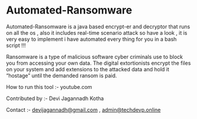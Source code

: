 # Automated-Ransomware
Automated-Ransomware is a java based encrypt-er  and decryptor  that runs on all the os , also it includes real-time scenario attack so have a look , it is very easy to implement i have automated every thing for you in a bash script !!! 



Ransomware is a type of malicious software cyber criminals use to block you from accessing your own data. The digital extortionists encrypt the files on your system and add extensions to the attacked data and hold it “hostage” until the demanded ransom is paid.



How to run this tool :- youtube.com


Contributed by :- Devi Jagannadh Kotha

Contact        :- devijagannadh@gmail.com , admin@techdevp.online 
